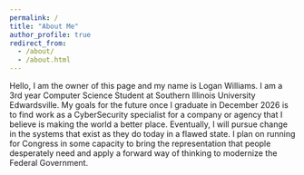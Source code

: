 ```yaml
---
permalink: /
title: "About Me"
author_profile: true
redirect_from: 
  - /about/
  - /about.html
---
```


Hello, I am the owner of this page and my name is Logan Williams. I am a 3rd year Computer Science Student at Southern Illinois University Edwardsville. My goals for the future once I graduate in December 2026 is to find work as a CyberSecurity specialist for a company or agency that I believe is making the world a better place. Eventually, I will pursue change in the systems that exist as they do today in a flawed state. I plan on running for Congress in some capacity to bring the representation that people desperately need and apply a forward way of thinking to modernize the Federal Government.
